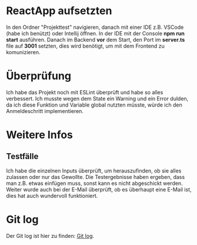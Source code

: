 # ReactApp aufsetzten

In den Ordner "Projekttest" navigieren, danach mit einer IDE z.B. VSCode (habe ich benützt) oder Intellij öffnen.
In der IDE mit der Console **npm run start** ausführen. Danach im Backend **vor** dem Start, den Port im **server.ts** file auf **3001** setzten, dies wird benötigt, um mit dem Frontend zu komunizieren.

# Überprüfung

Ich habe das Projekt noch mit ESLint überprüft und habe so alles verbessert. Ich musste wegen dem State ein Warning und ein Error dulden, da ich diese Funktion und Variable global nutzten müsste, würde ich den Anmeldeschritt implementieren.

# Weitere Infos

## Testfälle

Ich habe die einzelnen Inputs überprüft, um herauszufinden, ob sie alles zulassen oder nur das Gewollte. Die Testergebnisse haben ergeben, dass man z.B. etwas einfügen muss, sonst kann es nicht abgeschickt werden. Weiter wurde auch bei der E-Mail überprüft, ob es überhaupt eine E-Mail ist, dies hat auch wundervoll funktioniert.

# Git log

Der Git log ist hier zu finden: [Git log](./git.log).